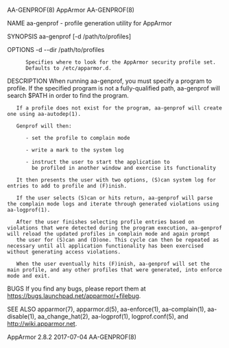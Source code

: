 AA-GENPROF(8)                                                                                      AppArmor                                                                                     AA-GENPROF(8)



NAME
       aa-genprof - profile generation utility for AppArmor

SYNOPSIS
       aa-genprof <executable> [-d /path/to/profiles]

OPTIONS
       -d --dir /path/to/profiles

          Specifies where to look for the AppArmor security profile set.
          Defaults to /etc/apparmor.d.

DESCRIPTION
       When running aa-genprof, you must specify a program to profile.  If the specified program is not a fully-qualified path, aa-genprof will search $PATH in order to find the program.

       If a profile does not exist for the program, aa-genprof will create one using aa-autodep(1).

       Genprof will then:

          - set the profile to complain mode

          - write a mark to the system log

          - instruct the user to start the application to
            be profiled in another window and exercise its functionality

       It then presents the user with two options, (S)can system log for entries to add to profile and (F)inish.

       If the user selects (S)can or hits return, aa-genprof will parse the complain mode logs and iterate through generated violations using aa-logprof(1).

       After the user finishes selecting profile entries based on violations that were detected during the program execution, aa-genprof will reload the updated profiles in complain mode and again prompt
       the user for (S)can and (D)one. This cycle can then be repeated as necessary until all application functionality has been exercised without generating access violations.

       When the user eventually hits (F)inish, aa-genprof will set the main profile, and any other profiles that were generated, into enforce mode and exit.

BUGS
       If you find any bugs, please report them at <https://bugs.launchpad.net/apparmor/+filebug>.

SEE ALSO
       apparmor(7), apparmor.d(5), aa-enforce(1), aa-complain(1), aa-disable(1), aa_change_hat(2), aa-logprof(1), logprof.conf(5), and <http://wiki.apparmor.net>.



AppArmor 2.8.2                                                                                    2017-07-04                                                                                    AA-GENPROF(8)
